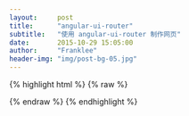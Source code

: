```yaml
---
layout:     post
title:      "angular-ui-router"
subtitle:   "使用 angular-ui-router 制作网页"
date:       2015-10-29 15:05:00
author:     "Franklee"
header-img: "img/post-bg-05.jpg"
---
```

{% highlight html %}
{% raw %}
<!DOCTYPE html>
<html lang="zh-cn">
<head>
   <meta charset="UTF-8">
   <title>微学习</title>
   <link rel="stylesheet" href="css/site.css">
   <script src="js/vendor.js"></script>
   <script src="js/site.js"></script>
</head>
<body ng-app="wetestApp" ui-view>

</body>
</html>
{% endraw %}
{% endhighlight %}
